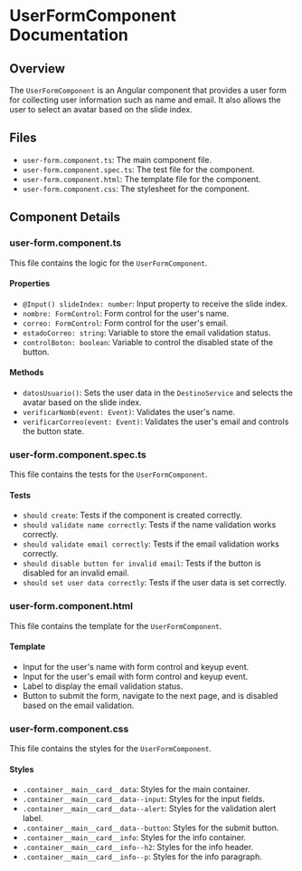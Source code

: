 # UserFormComponent Documentation

## Overview

The `UserFormComponent` is an Angular component that provides a user form for collecting user information such as name and email. It also allows the user to select an avatar based on the slide index.

## Files

- `user-form.component.ts`: The main component file.
- `user-form.component.spec.ts`: The test file for the component.
- `user-form.component.html`: The template file for the component.
- `user-form.component.css`: The stylesheet for the component.

## Component Details

### user-form.component.ts

This file contains the logic for the `UserFormComponent`.

#### Properties

- `@Input() slideIndex: number`: Input property to receive the slide index.
- `nombre: FormControl`: Form control for the user's name.
- `correo: FormControl`: Form control for the user's email.
- `estadoCorreo: string`: Variable to store the email validation status.
- `controlBoton: boolean`: Variable to control the disabled state of the button.

#### Methods

- `datosUsuario()`: Sets the user data in the `DestinoService` and selects the avatar based on the slide index.
- `verificarNomb(event: Event)`: Validates the user's name.
- `verificarCorreo(event: Event)`: Validates the user's email and controls the button state.

### user-form.component.spec.ts

This file contains the tests for the `UserFormComponent`.

#### Tests

- `should create`: Tests if the component is created correctly.
- `should validate name correctly`: Tests if the name validation works correctly.
- `should validate email correctly`: Tests if the email validation works correctly.
- `should disable button for invalid email`: Tests if the button is disabled for an invalid email.
- `should set user data correctly`: Tests if the user data is set correctly.

### user-form.component.html

This file contains the template for the `UserFormComponent`.

#### Template

- Input for the user's name with form control and keyup event.
- Input for the user's email with form control and keyup event.
- Label to display the email validation status.
- Button to submit the form, navigate to the next page, and is disabled based on the email validation.

### user-form.component.css

This file contains the styles for the `UserFormComponent`.

#### Styles

- `.container__main__card__data`: Styles for the main container.
- `.container__main__card__data--input`: Styles for the input fields.
- `.container__main__card__data--alert`: Styles for the validation alert label.
- `.container__main__card__data--button`: Styles for the submit button.
- `.container__main__card__info`: Styles for the info container.
- `.container__main__card__info--h2`: Styles for the info header.
- `.container__main__card__info--p`: Styles for the info paragraph.
